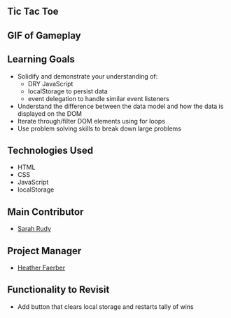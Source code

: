 ## Tic Tac Toe

## GIF of Gameplay



## Learning Goals

* Solidify and demonstrate your understanding of:
    - DRY JavaScript
    - localStorage to persist data
    - event delegation to handle similar event listeners
* Understand the difference between the data model and how the data is displayed on the DOM
* Iterate through/filter DOM elements using for loops
* Use problem solving skills to break down large problems

## Technologies Used

* HTML
* CSS
* JavaScript
* localStorage

## Main Contributor

* [Sarah Rudy](https://github.com/sarahrudy)

## Project Manager

* [Heather Faerber](https://github.com/hfaerber)

## Functionality to Revisit

* Add button that clears local storage and restarts tally of wins

